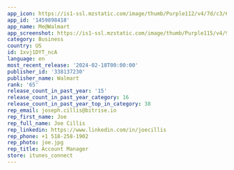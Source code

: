 ```yaml
---
app_icon: https://is1-ssl.mzstatic.com/image/thumb/Purple112/v4/7d/c3/61/7dc3614e-9c17-59bf-8e59-39b80fe6e207/AppIcon-Prod-1x_U007emarketing-0-7-0-85-220.png/1024x1024bb.png
app_id: '1459898418'
app_name: Me@Walmart
app_screenshot: https://is1-ssl.mzstatic.com/image/thumb/Purple115/v4/9e/56/3f/9e563f2e-840f-6a9a-4610-5ba948d1ba8c/f20c2428-e411-4243-9100-24a88d42c67a_1242x2688_Landing.png/1242x2688bb.png
category: Business
country: US
id: 1xvj1DYT_ncA
language: en
most_recent_release: '2024-02-18T00:00:00'
publisher_id: '338137230'
publisher_name: Walmart
rank: '65'
release_count_in_past_year: '15'
release_count_in_past_year_category: 16
release_count_in_past_year_top_in_category: 38
rep_email: joseph.cillis@bitrise.io
rep_first_name: Joe
rep_full_name: Joe Cillis
rep_linkedin: https://www.linkedin.com/in/joecillis
rep_phone: +1 518-258-1902
rep_photo: joe.jpg
rep_title: Account Manager
store: itunes_connect
---
```

